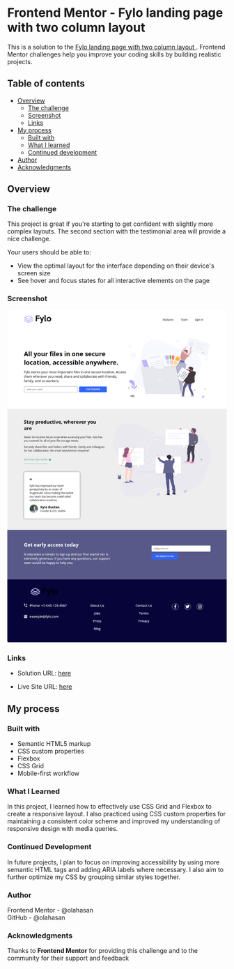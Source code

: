 # Frontend Mentor - Fylo landing page with two column layout

This is a solution to the [Fylo landing page with two column layout
](https://www.frontendmentor.io/challenges/fylo-landing-page-with-two-column-layout-5ca5ef041e82137ec91a50f5). Frontend Mentor challenges help you improve your coding skills by building realistic projects.

## Table of contents

- [Overview](#overview)
  - [The challenge](#the-challenge)
  - [Screenshot](#screenshot)
  - [Links](#links)
- [My process](#my-process)
  - [Built with](#built-with)
  - [What I learned](#what-i-learned)
  - [Continued development](#continued-development)
- [Author](#author)
- [Acknowledgments](#Acknowledgments)

## Overview

### The challenge

This project is great if you're starting to get confident with slightly more complex layouts. The second section with the testimonial area will provide a nice challenge.

Your users should be able to:

- View the optimal layout for the interface depending on their device's screen size
- See hover and focus states for all interactive elements on the page

### Screenshot

![Screenshot](./images/screenshot.png)

### Links

- Solution URL: [here](https://github.com/olahasan/HTML_AND_CSS_Frontend-Mentor_JUNIOR-Fylo-landing-page-with-two-column-layout)

- Live Site URL: [here](https://olahasan.github.io/HTML_AND_CSS_Frontend-Mentor_JUNIOR-Fylo-landing-page-with-two-column-layout/)

## My process

### Built with

- Semantic HTML5 markup
- CSS custom properties
- Flexbox
- CSS Grid
- Mobile-first workflow

### What I Learned

In this project, I learned how to effectively use CSS Grid and Flexbox to create a responsive layout. I also practiced using CSS custom properties for maintaining a consistent color scheme and improved my understanding of responsive design with media queries.

### Continued Development

In future projects, I plan to focus on improving accessibility by using more semantic HTML tags and adding ARIA labels where necessary. I also aim to further optimize my CSS by grouping similar styles together.

### Author

Frontend Mentor - @olahasan<br>
GitHub - @olahasan

### Acknowledgments

Thanks to **Frontend Mentor** for providing this challenge and to the community for their support and feedback
